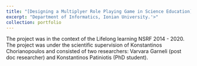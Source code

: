 ```yaml
---
title: "[Designing a Multiplyer Role Playing Game in Science Education](https://www.notion.so/f223a178734541b5a86804eee5a97d49?v=5078f76c9c40417c837140186b418d1b)"
excerpt: "Department of Informatics, Ionian University.'>"
collection: portfolio
---
```


The project was in the context of the Lifelong learning NSRF 2014 - 2020. The project was under the scientific supervision of Konstantinos Chorianopoulos and consisted of two researchers: Varvara Garneli (post doc researcher) and Konstantinos Patiniotis (PhD student).
